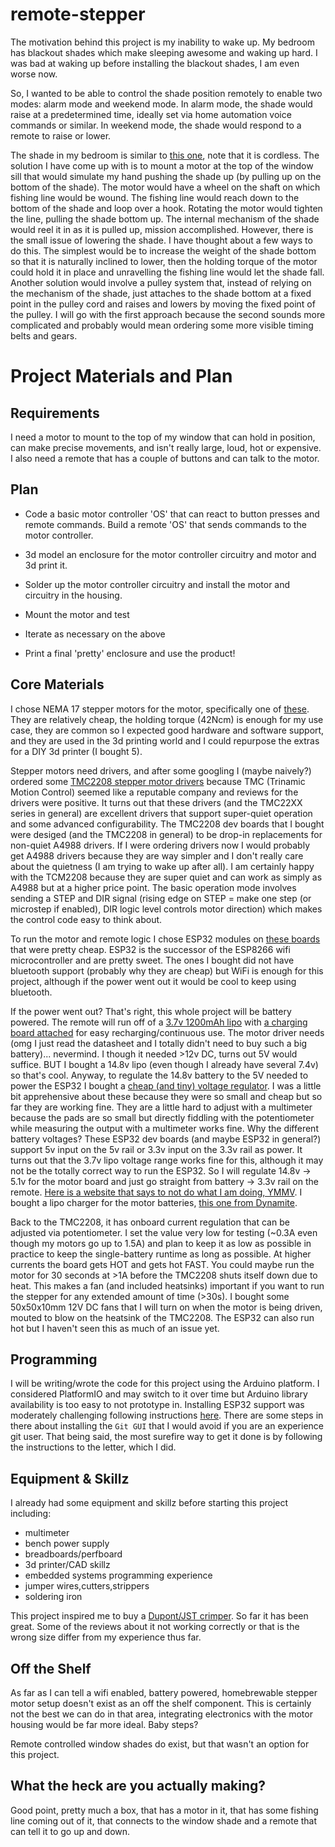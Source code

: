 # remote-stepper

The motivation behind this project is my inability to wake up. My bedroom has blackout shades which make sleeping awesome and waking up hard. I was bad at waking up before installing the blackout shades, I am even worse now. 

So, I wanted to be able to control the shade position remotely to enable two modes: alarm mode and weekend mode. In alarm mode, the shade would raise at a predetermined time, ideally set via home automation voice commands or similar. In weekend mode, the shade would respond to a remote to raise or lower.

The shade in my bedroom is similar to [this one](https://www.homedepot.com/p/StyleWell-Cut-to-Size-Linen-Cordless-Blackout-Fabric-Roller-Shade-73-25-in-W-x-72-in-L-RSSLPNLBOSC7372/309076211), note that it is cordless. The solution I have come up with is to mount a motor at the top of the window sill that would simulate my hand pushing the shade up (by pulling up on the bottom of the shade). The motor would have a wheel on the shaft on which fishing line would be wound. The fishing line would reach down to the bottom of the shade and loop over a hook. Rotating the motor would tighten the line, pulling the shade bottom up. The internal mechanism of the shade would reel it in as it is pulled up, mission accomplished. However, there is the small issue of lowering the shade. I have thought about a few ways to do this. The simplest would be to increase the weight of the shade bottom so that it is naturally inclined to lower, then the holding torque of the motor could hold it in place and unravelling the fishing line would let the shade fall. Another solution would involve a pulley system that, instead of relying on the mechanism of the shade, just attaches to the shade bottom at a fixed point in the pulley cord and raises and lowers by moving the fixed point of the pulley. I will go with the first approach because the second sounds more complicated and probably would mean ordering some more visible timing belts and gears.

# Project Materials and Plan

## Requirements

I need a motor to mount to the top of my window that can hold in position, can make precise movements, and isn't really large, loud, hot or expensive. I also need a remote that has a couple of buttons and can talk to the motor.

## Plan

- Code a basic motor controller 'OS' that can react to button presses and remote commands. Build a remote 'OS' that sends commands to the motor controller.

- 3d model an enclosure for the motor controller circuitry and motor and 3d print it.

- Solder up the motor controller circuitry and install the motor and circuitry in the housing.

- Mount the motor and test

- Iterate as necessary on the above

- Print a final 'pretty' enclosure and use the product!

## Core Materials

I chose NEMA 17 stepper motors for the motor, specifically one of [these](https://www.amazon.com/dp/B094CQ4DBQ?ref=ppx_yo2_dt_b_product_details&th=1). They are relatively cheap, the holding torque (42Ncm) is enough for my use case, they are common so I expected good hardware and software support, and they are used in the 3d printing world and I could repurpose the extras for a DIY 3d printer (I bought 5).

Stepper motors need drivers, and after some googling I (maybe naively?) ordered some [TMC2208 stepper motor drivers](https://www.amazon.com/dp/B094CQ4DBQ?ref=ppx_yo2_dt_b_product_details&th=1) because TMC (Trinamic Motion Control) seemed like a reputable company and reviews for the drivers were positive. It turns out that these drivers (and the TMC22XX series in general) are excellent drivers that support super-quiet operation and some advanced configurability. The TMC2208 dev boards that I bought were desiged (and the TMC2208 in general) to be drop-in replacements for non-quiet A4988 drivers. If I were ordering drivers now I would probably get A4988 drivers because they are way simpler and I don't really care about the quietness (I am trying to wake up after all). I am certainly happy with the TCM2208 because they are super quiet and can work as simply as A4988 but at a higher price point. The basic operation mode involves sending a STEP and DIR signal (rising edge on STEP = make one step (or microstep if enabled), DIR logic level controls motor direction) which makes the control code easy to think about.

To run the motor and remote logic I chose ESP32 modules on [these boards](https://www.amazon.com/dp/B09J95SMG7?psc=1&ref=ppx_yo2_dt_b_product_details) that were pretty cheap. ESP32 is the successor of the ESP8266 wifi microcontroller and are pretty sweet. The ones I bought did not have bluetooth support (probably why they are cheap) but WiFi is enough for this project, although if the power went out it would be cool to keep using bluetooth.

If the power went out? That's right, this whole project will be battery powered. The remote will run off of a [3.7v 1200mAh lipo](https://www.adafruit.com/product/258) with [a charging board attached](https://www.adafruit.com/product/259) for easy recharging/continuous use. The motor driver needs (omg I just read the datasheet and I totally didn't need to buy such a big battery)... nevermind. I though it needed >12v DC, turns out 5V would suffice. BUT I bought a 14.8v lipo (even though I already have several 7.4v) so that's cool. Anyway, to regulate the 14.8v battery to the 5V needed to power the ESP32 I bought a [cheap (and tiny) voltage regulator](https://www.amazon.com/dp/B08SHQHNNR?ref=ppx_yo2_dt_b_product_details&th=1). I was a little bit apprehensive about these because they were so small and cheap but so far they are working fine. They are a little hard to adjust with a multimeter because the pads are so small but directly fiddling with the potentiometer while measuring the output with a multimeter works fine. Why the different battery voltages? These ESP32 dev boards (and maybe ESP32 in general?) support 5v input on the 5v rail or 3.3v input on the 3.3v rail as power. It turns out that the 3.7v lipo voltage range works fine for this, although it may not be the totally correct way to run the ESP32. So I will regulate 14.8v -> 5.1v for the motor board and just go straight from battery -> 3.3v rail on the remote. [Here is a website that says to not do what I am doing, YMMV](https://techexplorations.com/guides/esp32/begin/power/). I bought a lipo charger for the motor batteries, [this one from Dynamite](https://www.amazon.com/dp/B07751LCYB?psc=1&ref=ppx_yo2_dt_b_product_details).

Back to the TMC2208, it has onboard current regulation that can be adjusted via potentiometer. I set the value very low for testing (~0.3A even though my motors go up to 1.5A) and plan to keep it as low as possible in practice to keep the single-battery runtime as long as possible. At higher currents the board gets HOT and gets hot FAST. You could maybe run the motor for 30 seconds at >1A before the TMC2208 shuts itself down due to heat. This makes a fan (and included heatsinks) important if you want to run the stepper for any extended amount of time (>30s). I bought some 50x50x10mm 12V DC fans that I will turn on when the motor is being driven, mouted to blow on the heatsink of the TMC2208. The ESP32 can also run hot but I haven't seen this as much of an issue yet.

## Programming

I will be writing/wrote the code for this project using the Arduino platform. I considered PlatformIO and may switch to it over time but Arduino library availability is too easy to not prototype in. Installing ESP32 support was moderately challenging following instructions [here](https://docs.espressif.com/projects/arduino-esp32/en/latest/getting_started.html). There are some steps in there about installing the `Git GUI` that I would avoid if you are an experience git user. That being said, the most surefire way to get it done is by following the instructions to the letter, which I did.

## Equipment & Skillz

I already had some equipment and skillz before starting this project including:

- multimeter
- bench power supply
- breadboards/perfboard
- 3d printer/CAD skillz
- embedded systems programming experience
- jumper wires,cutters,strippers
- soldering iron

This project inspired me to buy a [Dupont/JST crimper](https://www.amazon.com/dp/B07R1H3Z8X?psc=1&ref=ppx_yo2_dt_b_product_details). So far it has been great. Some of the reviews about it not working correctly or that is the wrong size differ from my experience thus far.

## Off the Shelf

As far as I can tell a wifi enabled, battery powered, homebrewable stepper motor setup doesn't exist as an off the shelf component. This is certainly not the best we can do in that area, integrating electronics with the motor housing would be far more ideal. Baby steps?

Remote controlled window shades do exist, but that wasn't an option for this project.

## What the heck are you actually making?

Good point, pretty much a box, that has a motor in it, that has some fishing line coming out of it, that connects to the window shade and a remote that can tell it to go up and down.


